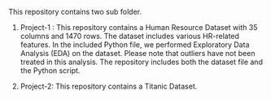 This repository contains two sub folder.
1) Project-1 :
This repository contains a Human Resource Dataset with 35 columns and 1470 rows. The dataset includes various HR-related features.
In the included Python file, we performed Exploratory Data Analysis (EDA) on the dataset. Please note that outliers have not been treated in this analysis.
The repository includes both the dataset file and the Python script.

2) Project-2:
This repository contains a Titanic Dataset.
